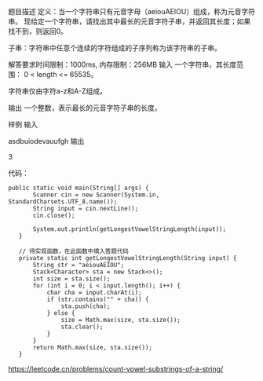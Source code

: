 
题目描述
定义：当一个字符串只有元音字母（aeiouAEIOU）组成，称为元音字符串。
现给定一个字符串，请找出其中最长的元音字符子串，并返回其长度；如果找不到，则返回0。

子串：字符串中任意个连续的字符组成的子序列称为该字符串的子串。

解答要求时间限制：1000ms, 内存限制：256MB
输入
一个字符串，其长度范围： 0 < length <= 65535。

字符串仅由字符a-z和A-Z组成。

输出
一个整数，表示最长的元音字符子串的长度。

样例
输入

asdbuiodevauufgh
输出

3

代码：
```
public static void main(String[] args) {
       Scanner cin = new Scanner(System.in, StandardCharsets.UTF_8.name());
       String input = cin.nextLine();
       cin.close();
 
       System.out.println(getLongestVowelStringLength(input));
   }
 
   // 待实现函数，在此函数中填入答题代码
   private static int getLongestVowelStringLength(String input) {
       String str = "aeiouAEIOU";
       Stack<Character> sta = new Stack<>();
       int size = sta.size();
       for (int i = 0; i < input.length(); i++) {
           char cha = input.charAt(i);
           if (str.contains("" + cha)) {
               sta.push(cha);
           } else {
               size = Math.max(size, sta.size());
               sta.clear();
           }
       }
       return Math.max(size, sta.size());
   }
```

https://leetcode.cn/problems/count-vowel-substrings-of-a-string/